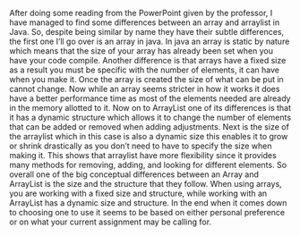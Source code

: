 After doing some reading from the PowerPoint given by the professor, I have managed to find some differences between an array and arraylist in Java. So, despite being similar by name they have their subtle differences, the first one I’ll go over is an array in java. In java an array is static by nature which means that the size of your array has already been set when you have your code compile. Another difference is that arrays have a fixed size as a result you must be specific with the number of elements, it can have when you make it. Once the array is created the size of what can be put in cannot change. Now while an array seems stricter in how it works it does have a better performance time as most of the elements needed are already in the memory allotted to it. Now on to ArrayList one of its differences is that it has a dynamic structure which allows it to change the number of elements that can be added or removed when adding adjustments. Next is the size of the arraylist which in this case is also a dynamic size this enables it to grow or shrink drastically as you don’t need to have to specify the size when making it. This shows that arraylist have more flexibility since it provides many methods for removing, adding, and looking for different elements. So overall one of the big conceptual differences between an Array and ArrayList is the size and the structure that they follow. When using arrays, you are working with a fixed size and structure, while working with an ArrayList has a dynamic size and structure. In the end when it comes down to choosing one to use it seems to be based on either personal preference or on what your current assignment may be calling for.
